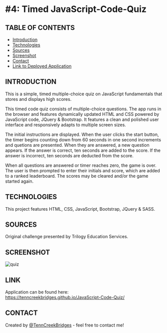 # #4: Timed JavaScript-Code-Quiz

## TABLE OF CONTENTS
* [Introduction](#INTRODUCTION)
* [Technologies](#TECHNOLOGIES)
* [Sources](#SOURCES)
* [Screenshot](#SCREENSHOT)
* [Contact](#CONTACT)
* [Link to Deployed Application](#LINK)

## INTRODUCTION
This is a simple, timed multiple-choice quiz on JavaScript fundamentals that stores and displays high scores.

This timed code quiz consists of multiple-choice questions. The app runs in the browser and features dynamically updated HTML and CSS powered by JavaScript code, JQuery & Bootstrap. It features a clean and polished user interface and responsively adapts to multiple screen sizes.

The initial instructions are displayed. When the user clicks the start button, the timer begins counting down from 60 seconds in one second increments and quetions are presented. When they are answered, a new question appears. If the answer is correct, ten seconds are added to the score. If the answer is incorrect, ten seconds are deducted from the score.

When all questions are answered or timer reaches zero, the game is over. The user is then prompted to enter their initials and score, which are added to a ranked leaderboard. The scores may be cleared and/or the game started again.

## TECHNOLOGIES
This project features HTML, CSS, JavaScript, Bootstrap, JQuery & SASS.

## SOURCES
Original challenge presented by Trilogy Education Services.

## SCREENSHOT
![quiz](https://user-images.githubusercontent.com/91682561/149669160-a6c1b5a8-980a-4ccc-9cba-2377acf3bf28.gif)

## LINK 
Application can be found here: https://tenncreekbridges.github.io/JavaScript-Code-Quiz/

## CONTACT
Created by [@TennCreekBridges](https://github.com/TennCreekBridges/) - feel free to contact me!
